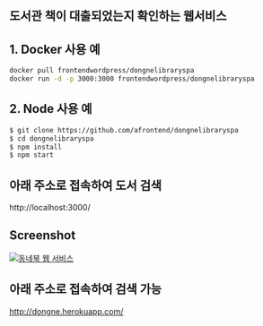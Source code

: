 ## 도서관 책이 대출되었는지 확인하는 웹서비스

## 1. Docker 사용 예
```sh
docker pull frontendwordpress/dongnelibraryspa
docker run -d -p 3000:3000 frontendwordpress/dongnelibraryspa
```

## 2. Node 사용 예
```sh
$ git clone https://github.com/afrontend/dongnelibraryspa
$ cd dongnelibraryspa
$ npm install
$ npm start
```

## 아래 주소로 접속하여 도서 검색

http://localhost:3000/

## Screenshot
[![동네북 웹 서비스](https://afrontend.files.wordpress.com/2016/07/dongne22.png "동네북 스크린 샷")][dls-url]

## 아래 주소로 접속하여 검색 가능
http://dongne.herokuapp.com/

[dl-url]: https://github.com/afrontend/dongnelibrary
[dls-url]: http://dongne.herokuapp.com/
[node-install]: https://nodejs.org/ko/


